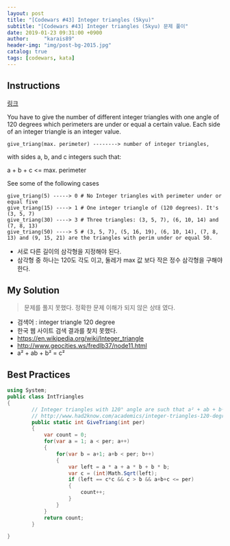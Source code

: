 ```yaml
---
layout: post
title: "[Codewars #43] Integer triangles (5kyu)"
subtitle: "[Codewars #43] Integer triangles (5kyu) 문제 풀이"
date: 2019-01-23 09:31:00 +0900
author:     "karais89"
header-img: "img/post-bg-2015.jpg"
catalog: true
tags: [codewars, kata]
---
```


## Instructions

[링크](https://www.codewars.com/kata/55db7b239a11ac71d600009d/train/csharp)

You have to give the number of different integer triangles with one angle of 120 degrees which perimeters are under or equal a certain value. Each side of an integer triangle is an integer value.
```
give_triang(max. perimeter) --------> number of integer triangles,
```
with sides a, b, and c integers such that:

a + b + c <= max. perimeter

See some of the following cases
```
give_triang(5) -----> 0 # No Integer triangles with perimeter under or equal five
give_triang(15) ----> 1 # One integer triangle of (120 degrees). It's (3, 5, 7)
give_triang(30) ----> 3 # Three triangles: (3, 5, 7), (6, 10, 14) and (7, 8, 13)
give_triang(50) ----> 5 # (3, 5, 7), (5, 16, 19), (6, 10, 14), (7, 8, 13) and (9, 15, 21) are the triangles with perim under or equal 50.
```

- 서로 다른 길이의 삼각형을 지정해야 된다.
- 삼각형 중 하나는 120도 각도 이고, 둘레가 max 값 보다 작은 정수 삼각형을 구해야 한다.

## My Solution

> 문제를 풀지 못했다. 정확한 문제 이해가 되지 않은 상태 였다.

- 검색어 : integer triangle 120 degree
- 한국 웹 사이트 검색 결과를 찾지 못했다.
- https://en.wikipedia.org/wiki/Integer_triangle
- http://www.geocities.ws/fredlb37/node11.html
- a² + ab + b² = c²

## Best Practices

```csharp
using System;
public class IntTriangles
{
        // Integer triangles with 120° angle are such that a² + ab + b² = c²
        // http://www.had2know.com/academics/integer-triangles-120-degree-angle.html
        public static int GiveTriang(int per)
        {
            var count = 0;
            for(var a = 1; a < per; a++)
            {
                for(var b = a+1; a+b < per; b++)
                {
                    var left = a * a + a * b + b * b;
                    var c = (int)Math.Sqrt(left);
                    if (left == c*c && c > b && a+b+c <= per)
                    {
                        count++;
                    }
                }
            }
            return count;
        }

}
```
